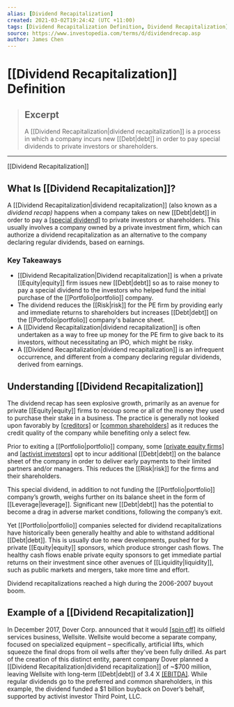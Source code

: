 ```yaml
---
alias: [Dividend Recapitalization]
created: 2021-03-02T19:24:42 (UTC +11:00)
tags: [Dividend Recapitalization Definition, Dividend Recapitalization]
source: https://www.investopedia.com/terms/d/dividendrecap.asp
author: James Chen
---
```


# [[Dividend Recapitalization]] Definition

> ## Excerpt
> A [[Dividend Recapitalization|dividend recapitalization]] is a process in which a company incurs new [[Debt|debt]] in order to pay special dividends to private investors or shareholders.

---

[[Dividend Recapitalization]]
## What Is [[Dividend Recapitalization]]?

A [[Dividend Recapitalization|dividend recapitalization]] (also known as a _dividend recap)_ happens when a company takes on new [[Debt|debt]] in order to pay a [[special dividend]](https://www.investopedia.com/terms/s/specialdividend.asp) to private investors or shareholders. This usually involves a company owned by a private investment firm, which can authorize a dividend recapitalization as an alternative to the company declaring regular dividends, based on earnings.

### Key Takeaways

-   [[Dividend Recapitalization|Dividend recapitalization]] is when a private [[Equity|equity]] firm issues new [[Debt|debt]] so as to raise money to pay a special dividend to the investors who helped fund the initial purchase of the [[Portfolio|portfolio]] company.
-   The dividend reduces the [[Risk|risk]] for the PE firm by providing early and immediate returns to shareholders but increases [[Debt|debt]] on the [[Portfolio|portfolio]] company's balance sheet.
-   A [[Dividend Recapitalization|dividend recapitalization]] is often undertaken as a way to free up money for the PE firm to give back to its investors, without necessitating an IPO, which might be risky.
-   A [[Dividend Recapitalization|dividend recapitalization]] is an infrequent occurrence, and different from a company declaring regular dividends, derived from earnings.

## Understanding [[Dividend Recapitalization]]

The dividend recap has seen explosive growth, primarily as an avenue for private [[Equity|equity]] firms to recoup some or all of the money they used to purchase their stake in a business. The practice is generally not looked upon favorably by [[creditors]](https://www.investopedia.com/terms/c/[[Creditor|creditor]].asp) or [[common shareholders]](https://www.investopedia.com/terms/c/common_shareholder.asp) as it reduces the credit quality of the company while benefiting only a select few.

Prior to exiting a [[Portfolio|portfolio]] company, some [[private equity firms]](https://www.investopedia.com/terms/p/privateequity.asp) and [[activist investors]](https://www.investopedia.com/terms/a/activist-investor.asp) opt to incur additional [[Debt|debt]] on the balance sheet of the company in order to deliver early payments to their limited partners and/or managers. This reduces the [[Risk|risk]] for the firms and their shareholders.

This special dividend, in addition to not funding the [[Portfolio|portfolio]] company’s growth, weighs further on its balance sheet in the form of [[Leverage|leverage]]. Significant new [[Debt|debt]] has the potential to become a drag in adverse market conditions, following the company’s exit.

Yet [[Portfolio|portfolio]] companies selected for dividend recapitalizations have historically been generally healthy and able to withstand additional [[Debt|debt]]. This is usually due to new developments, pushed for by private [[Equity|equity]] sponsors, which produce stronger cash flows. The healthy cash flows enable private equity sponsors to get immediate partial returns on their investment since other avenues of [[Liquidity|liquidity]], such as public markets and mergers, take more time and effort.

Dividend recapitalizations reached a high during the 2006-2007 buyout boom.

## Example of a [[Dividend Recapitalization]]

In December 2017, Dover Corp. announced that it would [[spin off]](https://www.investopedia.com/terms/s/spinoff.asp) its oilfield services business, Wellsite. Wellsite would become a separate company, focused on specialized equipment – specifically, artificial lifts, which squeeze the final drops from oil wells after they’ve been fully drilled. As part of the creation of this distinct entity, parent company Dover planned a [[Dividend Recapitalization|dividend recapitalization]] of ~$700 million, leaving Wellsite with long-term [[Debt|debt]] of 3.4 X [[EBITDA]](https://www.investopedia.com/terms/e/ebitda.asp). While regular dividends go to the preferred and common shareholders, in this example, the dividend funded a $1 billion buyback on Dover’s behalf, supported by activist investor Third Point, LLC.
